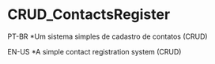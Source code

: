 # CRUD_ContactsRegister

PT-BR
*Um sistema simples de cadastro de contatos (CRUD)

EN-US
*A simple contact registration system (CRUD)
